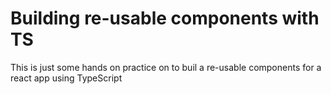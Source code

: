 # Building re-usable components with TS

This is just some hands on practice on to buil a re-usable components for a react app using TypeScript

